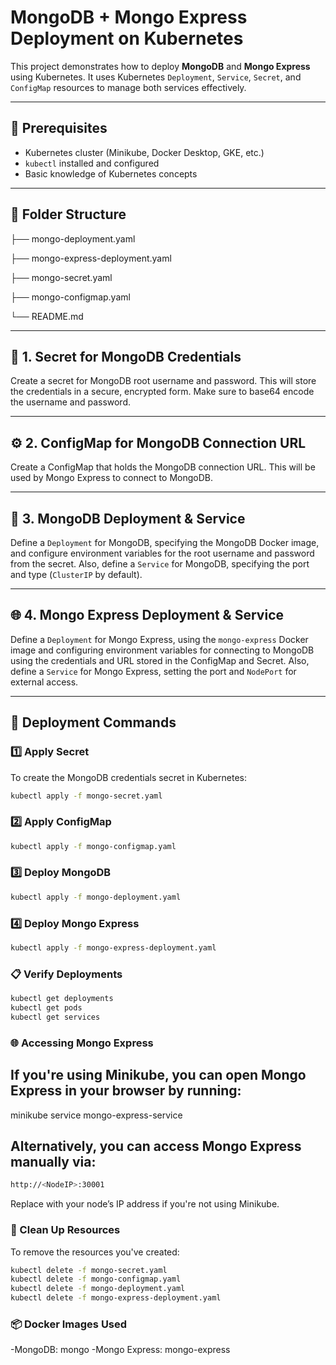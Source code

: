 # MongoDB + Mongo Express Deployment on Kubernetes

This project demonstrates how to deploy **MongoDB** and **Mongo Express** using Kubernetes. It uses Kubernetes `Deployment`, `Service`, `Secret`, and `ConfigMap` resources to manage both services effectively.

---

## 🧾 Prerequisites

- Kubernetes cluster (Minikube, Docker Desktop, GKE, etc.)
- `kubectl` installed and configured
- Basic knowledge of Kubernetes concepts

---

## 📁 Folder Structure

├── mongo-deployment.yaml

├── mongo-express-deployment.yaml

├── mongo-secret.yaml

├── mongo-configmap.yaml

└── README.md

---

## 🔐 1. Secret for MongoDB Credentials

Create a secret for MongoDB root username and password. This will store the credentials in a secure, encrypted form. Make sure to base64 encode the username and password.

---

## ⚙️ 2. ConfigMap for MongoDB Connection URL

Create a ConfigMap that holds the MongoDB connection URL. This will be used by Mongo Express to connect to MongoDB.

---

## 🐳 3. MongoDB Deployment & Service

Define a `Deployment` for MongoDB, specifying the MongoDB Docker image, and configure environment variables for the root username and password from the secret. Also, define a `Service` for MongoDB, specifying the port and type (`ClusterIP` by default).

---

## 🌐 4. Mongo Express Deployment & Service

Define a `Deployment` for Mongo Express, using the `mongo-express` Docker image and configuring environment variables for connecting to MongoDB using the credentials and URL stored in the ConfigMap and Secret. Also, define a `Service` for Mongo Express, setting the port and `NodePort` for external access.

---

## 🧪 Deployment Commands

### 1️⃣ Apply Secret

To create the MongoDB credentials secret in Kubernetes:

```bash
kubectl apply -f mongo-secret.yaml
```

### 2️⃣ Apply ConfigMap

```bash
kubectl apply -f mongo-configmap.yaml
```

### 3️⃣ Deploy MongoDB

```bash
kubectl apply -f mongo-deployment.yaml
```

### 4️⃣ Deploy Mongo Express

```bash
kubectl apply -f mongo-express-deployment.yaml
```

### 📋 Verify Deployments

```bash
kubectl get deployments
kubectl get pods
kubectl get services
```

### 🌐 Accessing Mongo Express

## If you're using Minikube, you can open Mongo Express in your browser by running:

minikube service mongo-express-service

## Alternatively, you can access Mongo Express manually via:

```bash
http://<NodeIP>:30001
```

Replace <NodeIP> with your node’s IP address if you're not using Minikube.

### 🧼 Clean Up Resources

To remove the resources you've created:

```bash
kubectl delete -f mongo-secret.yaml
kubectl delete -f mongo-configmap.yaml
kubectl delete -f mongo-deployment.yaml
kubectl delete -f mongo-express-deployment.yaml
```

### 📦 Docker Images Used

-MongoDB: mongo
-Mongo Express: mongo-express
